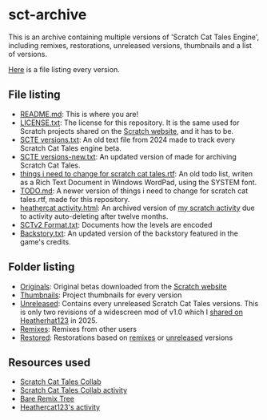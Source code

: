# sct-archive
This is an archive containing multiple versions of 'Scratch Cat Tales Engine', including remixes, restorations, unreleased versions, thumbnails and a list of versions.

[Here](https://github.com/heathercat123/sct-archive/blob/master/SCTE%20versions-new.txt) is a file listing every version.

## File listing
- [README.md](https://github.com/heathercat123/sct-archive/blob/master/README.md): This is where you are!
- [LICENSE.txt](https://github.com/heathercat123/sct-archive/blob/master/LICENSE.txt): The license for this repository. It is the same used for Scratch projects shared on the [Scratch website](https://scratch.mit.edu), and it has to be.
- [SCTE versions.txt](https://github.com/heathercat123/sct-archive/blob/master/SCTE%20versions.txt): An old text file from 2024 made to track every Scratch Cat Tales engine beta.
- [SCTE versions-new.txt](https://github.com/heathercat123/sct-archive/blob/master/SCTE%20versions-new.txt): An updated version of <SCTE versions.txt> made for archiving Scratch Cat Tales.
- [things i need to change for scratch cat tales.rtf](https://github.com/heathercat123/sct-archive/blob/master/things%20i%20need%20to%20change%20for%20scratch%20cat%20tales.rtf): An old todo list, writen as a Rich Text Document in Windows WordPad, using the SYSTEM font.
- [TODO.md](https://github.com/heathercat123/sct-archive/blob/master/TODO.md): A newer version of things i need to change for scratch cat tales.rtf, made for this repository.
- [heathercat activity.html](https://github.com/heathercat123/sct-archive/blob/master/heathercat%20activity.html): An archived version of [my scratch activity](https://scratch.mit.edu/messages/ajax/user-activity/?user=Heathercat123) due to activity auto-deleting after twelve months.
- [SCTv2 Format.txt](https://github.com/heathercat123/sct-archive/blob/master/SCTv2-format.md): Documents how the levels are encoded
- [Backstory.txt](https://github.com/heathercat123/sct-archive/blob/master/Backstory.txt): An updated version of the backstory featured in the game's credits.

## Folder listing
- [Originals](https://github.com/heathercat123/sct-archive/blob/master/Originals/): Original betas downloaded from the [Scratch website](https://scratch.mit.edu)
- [Thumbnails](https://github.com/heathercat123/sct-archive/blob/master/Thumbnails/): Project thumbnails for every version
- [Unreleased](https://github.com/heathercat123/sct-archive/blob/master/Unreleased/): Contains every unreleased Scratch Cat Tales versions. This is only two revisions of a widescreen mod of v1.0 which I [shared on Heatherhat123](https://scratch.mit.edu/projects/1129394729/) in 2025.
- [Remixes](https://github.com/heathercat123/sct-archive/blob/master/Remixes/): Remixes from other users
- [Restored](https://github.com/heathercat123/sct-archive/blob/master/Restored/): Restorations based on [remixes](https://github.com/heathercat123/sct-archive/blob/master/Remixes/) or [unreleased](https://github.com/heathercat123/sct-archive/blob/master/Unreleased/) versions

## Resources used
- [Scratch Cat Tales Collab](https://scratch.mit.edu/studios/33429317/)
- [Scratch Cat Tales Collab activity](https://scratch.mit.edu/studios/33429317/activity)
- [Bare Remix Tree](https://scratch.mit.edu/projects/670082084/remixtree/bare/)
- [Heathercat123's activity](https://scratch.mit.edu/messages/ajax/user-activity/?user=Heathercat123)
